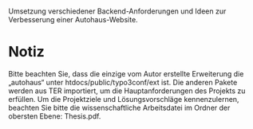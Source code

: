 # 
Umsetzung verschiedener Backend-Anforderungen und Ideen zur Verbesserung einer Autohaus-Website.

# Notiz
Bitte beachten Sie, dass die einzige vom Autor erstellte Erweiterung die „autohaus“ unter htdocs/public/typo3conf/ext ist. Die anderen Pakete werden aus TER importiert, um die Hauptanforderungen des Projekts zu erfüllen. Um die Projektziele und Lösungsvorschläge kennenzulernen, beachten Sie bitte die wissenschaftliche Arbeitsdatei im Ordner der obersten Ebene: Thesis.pdf.

